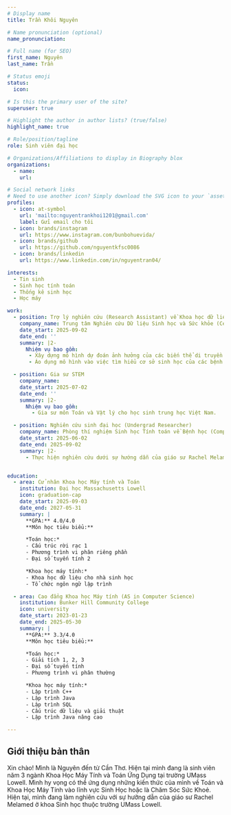 ```yaml
---
# Display name
title: Trần Khôi Nguyên

# Name pronunciation (optional)
name_pronunciation:

# Full name (for SEO)
first_name: Nguyên
last_name: Trần

# Status emoji
status:
  icon: 

# Is this the primary user of the site?
superuser: true

# Highlight the author in author lists? (true/false)
highlight_name: true

# Role/position/tagline
role: Sinh viên đại học

# Organizations/Affiliations to display in Biography blox
organizations:
  - name: 
    url: 

# Social network links
# Need to use another icon? Simply download the SVG icon to your `assets/media/icons/` folder.
profiles:
  - icon: at-symbol
    url: 'mailto:nguyentrankhoi1201@gmail.com'
    label: Gửi email cho tôi
  - icon: brands/instagram
    url: https://www.instagram.com/bunbohuevida/
  - icon: brands/github
    url: https://github.com/nguyentkfsc0086
  - icon: brands/linkedin
    url: https://www.linkedin.com/in/nguyentran04/

interests:
  - Tin sinh
  - Sinh học tính toán
  - Thống kê sinh học
  - Học máy

work:
  - position: Trợ lý nghiên cứu (Research Assistant) về Khoa học dữ liệu sinh y học  
    company_name: Trung tâm Nghiên cứu Dữ liệu Sinh học và Sức khỏe (Center of Biomedical and Health Research in Data Sciences)  
    date_start: 2025-09-02  
    date_end: ''  
    summary: |2-
      Nhiệm vụ bao gồm:
       - Xây dựng mô hình dự đoán ảnh hưởng của các biến thể di truyền đến chức năng của nhiều loại mô trong não người dưới sự hướng dẫn của giáo sư Rachel Melamed.  
       - Áo dụng mô hình vào việc tìm hiểu cơ sở sinh học của các bệnh lý não.  

  - position: Gia sư STEM  
    company_name:  
    date_start: 2025-07-02  
    date_end: ''  
    summary: |2-
      Nhiệm vụ bao gồm:
        - Gia sư môn Toán và Vật lý cho học sinh trung học Việt Nam.  

  - position: Nghiên cứu sinh đại học (Undergrad Researcher)  
    company_name: Phòng thí nghiệm Sinh học Tính toán về Bệnh học (Computational Disease Biology Lab)  
    date_start: 2025-06-02  
    date_end: 2025-09-02  
    summary: |2-
      - Thực hiện nghiên cứu dưới sự hướng dẫn của giáo sư Rachel Melamed.  


education:
  - area: Cử nhân Khoa học Máy tính và Toán
    institution: Đại học Massachusetts Lowell
    icon: graduation-cap
    date_start: 2025-09-03
    date_end: 2027-05-31
    summary: |
      **GPA:** 4.0/4.0  
      **Môn học tiêu biểu:**

      *Toán học:*
      - Cấu trúc rời rạc 1
      - Phương trình vi phân riêng phần
      - Đại số tuyến tính 2

      *Khoa học máy tính:*
      - Khoa học dữ liệu cho nhà sinh học
      - Tổ chức ngôn ngữ lập trình

  - area: Cao đẳng Khoa học Máy tính (AS in Computer Science)
    institution: Bunker Hill Community College
    icon: university
    date_start: 2023-01-23
    date_end: 2025-05-30
    summary: |
      **GPA:** 3.3/4.0  
      **Môn học tiêu biểu:**

      *Toán học:*
      - Giải tích 1, 2, 3
      - Đại số tuyến tính
      - Phương trình vi phân thường

      *Khoa học máy tính:*
      - Lập trình C++
      - Lập trình Java
      - Lập trình SQL
      - Cấu trúc dữ liệu và giải thuật
      - Lập trình Java nâng cao

---
```


## Giới thiệu bản thân

Xin chào! Mình là Nguyên đến từ Cần Thơ. Hiện tại mình đang là sinh viên năm 3 ngành Khoa Học Máy Tính và Toán Ứng Dụng tại trường UMass Lowell. Mình hy vọng có thể ứng dụng những kiến thức của mình về Toán và Khoa Học Máy Tính vào lĩnh vực Sinh Học hoặc là Chăm Sóc Sức Khoẻ. Hiện tại, mình đang làm nghiên cứu với sự hưỡng dẫn của giáo sư Rachel Melamed ở khoa Sinh học thuộc trường UMass Lowell.
